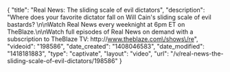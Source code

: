 {
    "title": "Real News: The sliding scale of evil dictators",
    "description": "Where does your favorite dictator fall on Will Cain's sliding scale of evil bastards? \n\nWatch Real News every weeknight at 6pm ET on TheBlaze.\n\nWatch full episodes of Real News on demand with a subscription to TheBlaze TV: http:\/\/www.theblaze.com\/shows\/re",
    "videoid": "198586",
    "date_created": "1408046583",
    "date_modified": "1418181883",
    "type": "captivate",
    "layout": "video",
    "url": "\/v\/real-news-the-sliding-scale-of-evil-dictators\/198586"
}